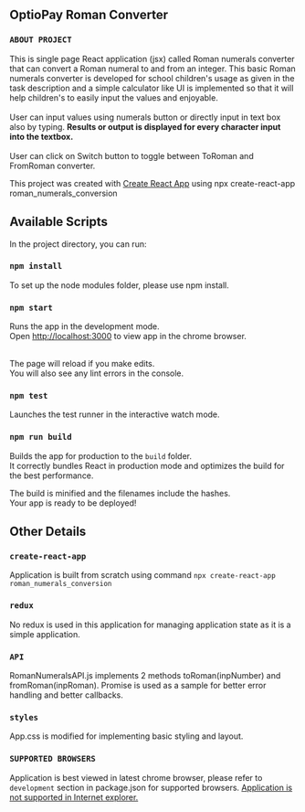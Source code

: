 ## OptioPay Roman Converter

### `ABOUT PROJECT`
This is single page React application (jsx) called Roman numerals converter that can convert a Roman numeral to and from an integer. This basic Roman numerals converter is developed for school children's usage as given in the task description and a simple calculator like UI is implemented so that it will help children's to easily input the values and enjoyable. <br/> <br/>User can input values using numerals button or directly input in text box also by typing. <b>Results or output is displayed for every character input into the textbox.</b> <br/><br/>User can click on Switch button to toggle between ToRoman and FromRoman converter.<br/>

This project was created with [Create React App](https://github.com/facebook/create-react-app) using npx create-react-app roman_numerals_conversion

## Available Scripts

In the project directory, you can run:

### `npm install`

To set up the node modules folder, please use npm install.<br />

### `npm start`

Runs the app in the development mode.<br />
Open [http://localhost:3000](http://localhost:3000) to view app in the chrome browser. <br/> <br/>

The page will reload if you make edits.<br />
You will also see any lint errors in the console.

### `npm test`

Launches the test runner in the interactive watch mode.<br />

### `npm run build`

Builds the app for production to the `build` folder.<br />
It correctly bundles React in production mode and optimizes the build for the best performance.

The build is minified and the filenames include the hashes.<br />
Your app is ready to be deployed!

## Other Details

### `create-react-app`
Application is built from scratch using command `npx create-react-app roman_numerals_conversion`

### `redux`
No redux is used in this application for managing application state as it is a simple application.

### `API`
RomanNumeralsAPI.js implements 2 methods toRoman(inpNumber) and fromRoman(inpRoman). Promise is used as a sample for better error handling and better callbacks.

### `styles`
App.css is modified for implementing basic styling and layout.

### `SUPPORTED BROWSERS`
Application is best viewed in latest chrome browser, please refer to `development` section in package.json for supported browsers. <u>Application is not supported in Internet explorer.</u>
